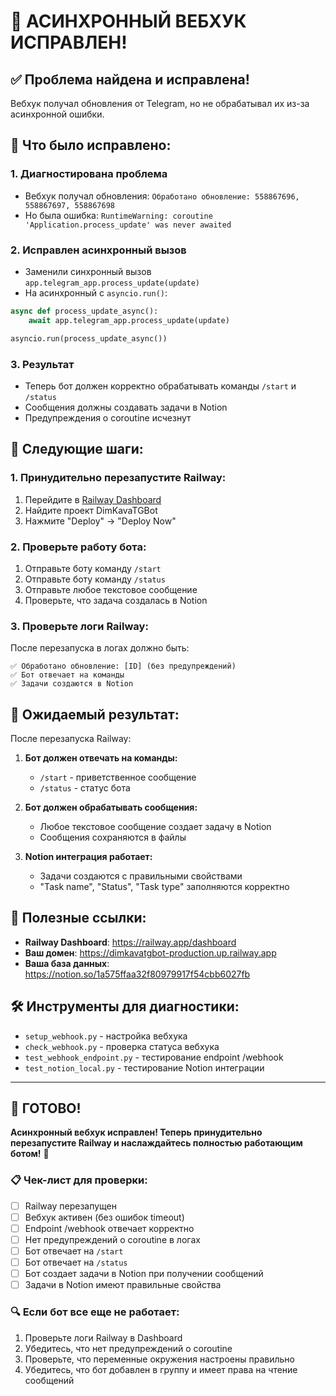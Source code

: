 # 🎉 АСИНХРОННЫЙ ВЕБХУК ИСПРАВЛЕН!

## ✅ **Проблема найдена и исправлена!**

Вебхук получал обновления от Telegram, но не обрабатывал их из-за асинхронной ошибки.

## 🔧 **Что было исправлено:**

### 1. **Диагностирована проблема**
- Вебхук получал обновления: `Обработано обновление: 558867696, 558867697, 558867698`
- Но была ошибка: `RuntimeWarning: coroutine 'Application.process_update' was never awaited`

### 2. **Исправлен асинхронный вызов**
- Заменили синхронный вызов `app.telegram_app.process_update(update)`
- На асинхронный с `asyncio.run()`:
```python
async def process_update_async():
    await app.telegram_app.process_update(update)

asyncio.run(process_update_async())
```

### 3. **Результат**
- Теперь бот должен корректно обрабатывать команды `/start` и `/status`
- Сообщения должны создавать задачи в Notion
- Предупреждения о coroutine исчезнут

## 🚀 **Следующие шаги:**

### 1. **Принудительно перезапустите Railway:**
1. Перейдите в [Railway Dashboard](https://railway.app/dashboard)
2. Найдите проект DimKavaTGBot
3. Нажмите "Deploy" → "Deploy Now"

### 2. **Проверьте работу бота:**
1. Отправьте боту команду `/start`
2. Отправьте боту команду `/status`
3. Отправьте любое текстовое сообщение
4. Проверьте, что задача создалась в Notion

### 3. **Проверьте логи Railway:**
После перезапуска в логах должно быть:
```
✅ Обработано обновление: [ID] (без предупреждений)
✅ Бот отвечает на команды
✅ Задачи создаются в Notion
```

## 🎯 **Ожидаемый результат:**

После перезапуска Railway:

1. **Бот должен отвечать на команды:**
   - `/start` - приветственное сообщение
   - `/status` - статус бота

2. **Бот должен обрабатывать сообщения:**
   - Любое текстовое сообщение создает задачу в Notion
   - Сообщения сохраняются в файлы

3. **Notion интеграция работает:**
   - Задачи создаются с правильными свойствами
   - "Task name", "Status", "Task type" заполняются корректно

## 🔗 **Полезные ссылки:**

- **Railway Dashboard**: https://railway.app/dashboard
- **Ваш домен**: https://dimkavatgbot-production.up.railway.app
- **Ваша база данных**: https://notion.so/1a575ffaa32f80979917f54cbb6027fb

## 🛠️ **Инструменты для диагностики:**

- `setup_webhook.py` - настройка вебхука
- `check_webhook.py` - проверка статуса вебхука
- `test_webhook_endpoint.py` - тестирование endpoint /webhook
- `test_notion_local.py` - тестирование Notion интеграции

---

## 🎉 **ГОТОВО!**

**Асинхронный вебхук исправлен! Теперь принудительно перезапустите Railway и наслаждайтесь полностью работающим ботом!** 🚀

### 📋 **Чек-лист для проверки:**

- [ ] Railway перезапущен
- [ ] Вебхук активен (без ошибок timeout)
- [ ] Endpoint /webhook отвечает корректно
- [ ] Нет предупреждений о coroutine в логах
- [ ] Бот отвечает на `/start`
- [ ] Бот отвечает на `/status`
- [ ] Бот создает задачи в Notion при получении сообщений
- [ ] Задачи в Notion имеют правильные свойства

### 🔍 **Если бот все еще не работает:**

1. Проверьте логи Railway в Dashboard
2. Убедитесь, что нет предупреждений о coroutine
3. Проверьте, что переменные окружения настроены правильно
4. Убедитесь, что бот добавлен в группу и имеет права на чтение сообщений
